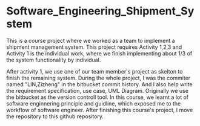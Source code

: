 # Software_Engineering_Shipment_System

This is a course project where we worked as a team to implement a shipment management system.
This project requires Activity 1,2,3 and Activity 1 is the individual work, where we finish implementing about
1/3 of the system functionality by individual.

After activity 1, we use one of our team member's project as skelton to finish 
the remaining system.
During the whole project, I was the commiter named "LIN,Zizheng" in the bitbucket commit history. And I also help write the requirement specification,
use case, UML Diagram.
Originally we use the bitbucket as the version controll tool. In this course, we learnt a lot of software enginnering principle and guidline,
which exposed me to the workflow of software engineer.
After finishing this course's project, I move the repository to this github repository.

